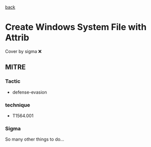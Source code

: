 [back](../index.md)
# Create Windows System File with Attrib
Cover by sigma :x: 

## MITRE
### Tactic
  - defense-evasion

### technique
  - T1564.001

### Sigma

 So many other things to do...